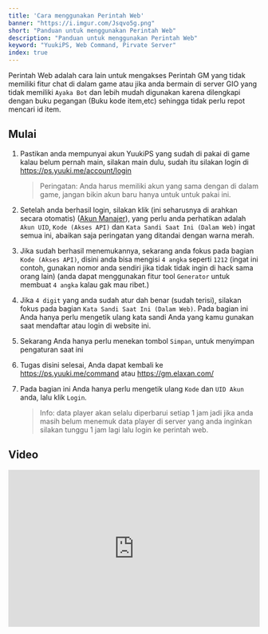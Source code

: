 ```yaml
---
title: 'Cara menggunakan Perintah Web'
banner: "https://i.imgur.com/Jsqvo5g.png"
short: "Panduan untuk menggunakan Perintah Web"
description: "Panduan untuk menggunakan Perintah Web"
keyword: "YuukiPS, Web Command, Pirvate Server"
index: true
---
```


Perintah Web adalah cara lain untuk mengakses Perintah GM yang tidak memiliki fitur chat di dalam game atau jika anda bermain di server GIO yang tidak memiliki `Ayaka Bot` dan lebih mudah digunakan karena dilengkapi dengan buku pegangan (Buku kode item,etc) sehingga tidak perlu repot mencari id item.

## Mulai

1. Pastikan anda mempunyai akun YuukiPS yang sudah di pakai di game kalau belum pernah main, silakan main dulu, sudah itu silakan login di https://ps.yuuki.me/account/login

   > Peringatan: Anda harus memiliki akun yang sama dengan di dalam game, jangan bikin akun baru hanya untuk untuk pakai ini.

2. Setelah anda berhasil login, silakan klik (ini seharusnya di arahkan secara otomatis) ([Akun Manajer](https://ps.yuuki.me/account/home)), yang perlu anda perhatikan adalah `Akun UID`, `Kode (Akses API)` dan `Kata Sandi Saat Ini (Dalam Web)` ingat semua ini, abaikan saja peringatan yang ditandai dengan warna merah.​

3. Jika sudah berhasil menemukannya, sekarang anda fokus pada bagian `Kode (Akses API)`, disini anda bisa mengisi `4 angka` seperti `1212` (ingat ini contoh, gunakan nomor anda sendiri jika tidak tidak ingin di hack sama orang lain) (anda dapat menggunakan fitur tool `Generator` untuk membuat `4 angka` kalau gak mau ribet.)

4. Jika `4 digit` yang anda sudah atur dah benar (sudah terisi), silakan fokus pada bagian `Kata Sandi Saat Ini (Dalam Web)`. Pada bagian ini Anda hanya perlu mengetik ulang kata sandi Anda yang kamu gunakan saat mendaftar atau login di website ini.

5. Sekarang Anda hanya perlu menekan tombol `Simpan`, untuk menyimpan pengaturan saat ini

6. Tugas disini selesai, Anda dapat kembali ke https://ps.yuuki.me/command atau https://gm.elaxan.com/

7. Pada bagian ini Anda hanya perlu mengetik ulang `Kode` dan `UID Akun` anda, lalu klik `Login`.

   > Info: data player akan selalu diperbarui setiap 1 jam jadi jika anda masih belum menemuk data player di server yang anda inginkan silakan tunggu 1 jam lagi lalu login ke perintah web.

## Video

<iframe width="100%" height="315" src="https://www.youtube.com/embed/s75IVOafyBA" title="The Simple Way to use Command Web" frameborder="0" allow="accelerometer; autoplay; clipboard-write; encrypted-media; gyroscope; picture-in-picture; web-share" allowfullscreen></iframe>